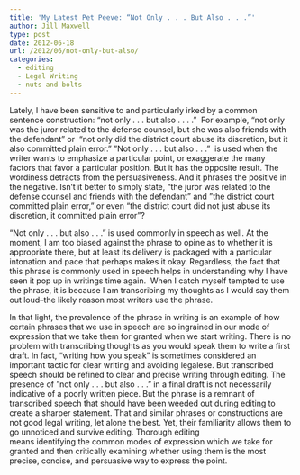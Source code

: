 ```yaml
---
title: 'My Latest Pet Peeve: “Not Only . . . But Also . . .”'
author: Jill Maxwell
type: post
date: 2012-06-18
url: /2012/06/not-only-but-also/
categories:
  - editing
  - Legal Writing
  - nuts and bolts
---
```

Lately, I have been sensitive to and particularly irked by a common sentence construction: &#8220;not only . . . but also . . . .&#8221;  For example, &#8220;not only was the juror related to the defense counsel, but she was also friends with the defendant&#8221; or  &#8220;not only did the district court abuse its discretion, but it also committed plain error.&#8221; &#8221;Not only . . . but also . . .&#8221;  is used when the writer wants to emphasize a particular point, or exaggerate the many factors that favor a particular position. But it has the opposite result. The wordiness detracts from the persuasiveness. And it phrases the positive in the negative. Isn&#8217;t it better to simply state, &#8220;the juror was related to the defense counsel and friends with the defendant&#8221; and &#8221;the district court committed plain error,&#8221; or even &#8220;the district court did not just abuse its discretion, it committed plain error&#8221;?

&#8220;Not only . . . but also . . .&#8221; is used commonly in speech as well. At the moment, I am too biased against the phrase to opine as to whether it is appropriate there, but at least its delivery is packaged with a particular intonation and pace that perhaps makes it okay. Regardless, the fact that this phrase is commonly used in speech helps in understanding why I have seen it pop up in writings time again.  When I catch myself tempted to use the phrase, it is because I am transcribing my thoughts as I would say them out loud&#8211;the likely reason most writers use the phrase.

In that light, the prevalence of the phrase in writing is an example of how certain phrases that we use in speech are so ingrained in our mode of expression that we take them for granted when we start writing. There is no problem with transcribing thoughts as you would speak them to write a first draft. In fact, &#8220;writing how you speak&#8221; is sometimes considered an important tactic for clear writing and avoiding legalese. But transcribed speech should be refined to clear and precise writing through editing. The presence of &#8221;not only . . . but also . . .&#8221; in a final draft is not necessarily indicative of a poorly written piece. But the phrase is a remnant of transcribed speech that should have been weeded out during editing to create a sharper statement. That and similar phrases or constructions are not good legal writing, let alone the best. Yet, their familiarity allows them to go unnoticed and survive editing. Thorough editing means identifying the common modes of expression which we take for granted and then critically examining whether using them is the most precise, concise, and persuasive way to express the point.
